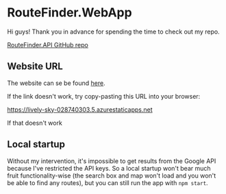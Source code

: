 # RouteFinder.WebApp

Hi guys! Thank you in advance for spending the time to check out my repo.

[RouteFinder.API GitHub repo](https://github.com/Kosta-Kai-Ugrina/RouteFinder.API)

## Website URL

The website can se be found [here](https://lively-sky-028740303.5.azurestaticapps.net).

If the link doesn't work, try copy-pasting this URL into your browser:

https://lively-sky-028740303.5.azurestaticapps.net

If that doesn't work

## Local startup

Without my intervention, it's impossible to get results from the Google API because I've restricted the API keys. So a local startup won't bear much fruit functionality-wise (the search box and map won't load and you won't be able to find any routes), but you can still run the app with `npm start`.

